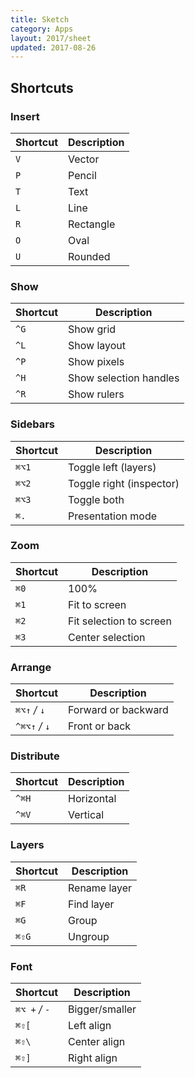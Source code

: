 ```yaml
---
title: Sketch
category: Apps
layout: 2017/sheet
updated: 2017-08-26
---
```


## Shortcuts

<!-- {.-three-column} -->

### Insert

| Shortcut | Description |
| -------- | ----------- |
| `V`      | Vector      |
| `P`      | Pencil      |
| `T`      | Text        |
| `L`      | Line        |
| `R`      | Rectangle   |
| `O`      | Oval        |
| `U`      | Rounded     |

<!-- {.-shortcuts} -->

### Show

| Shortcut | Description            |
| -------- | ---------------------- |
| `^G`     | Show grid              |
| `^L`     | Show layout            |
| `^P`     | Show pixels            |
| `^H`     | Show selection handles |
| `^R`     | Show rulers            |

<!-- {.-shortcuts} -->

### Sidebars

| Shortcut | Description              |
| -------- | ------------------------ |
| `⌘⌥1`    | Toggle left (layers)     |
| `⌘⌥2`    | Toggle right (inspector) |
| `⌘⌥3`    | Toggle both              |
| `⌘.`     | Presentation mode        |

<!-- {.-shortcuts} -->

### Zoom

| Shortcut | Description             |
| -------- | ----------------------- |
| `⌘0`     | 100%                    |
| `⌘1`     | Fit to screen           |
| `⌘2`     | Fit selection to screen |
| `⌘3`     | Center selection        |

<!-- {.-shortcuts} -->

### Arrange

| Shortcut       | Description         |
| -------------- | ------------------- |
| `⌘⌥↑` _/_ `↓`  | Forward or backward |
| `^⌘⌥↑` _/_ `↓` | Front or back       |

<!-- {.-shortcuts} -->

### Distribute

| Shortcut | Description |
| -------- | ----------- |
| `^⌘H`    | Horizontal  |
| `^⌘V`    | Vertical    |

<!-- {.-shortcuts} -->

### Layers

| Shortcut | Description  |
| -------- | ------------ |
| `⌘R`     | Rename layer |
| `⌘F`     | Find layer   |
| `⌘G`     | Group        |
| `⌘⇧G`    | Ungroup      |

<!-- {.-shortcuts} -->

### Font

| Shortcut             | Description    |
| -------------------- | -------------- |
| `⌘⌥ +` _/_ `-`       | Bigger/smaller |
| `⌘⇧[`                | Left align     |
| `⌘⇧\` | Center align |
| `⌘⇧]`                | Right align    |

<!-- {.-shortcuts} -->
